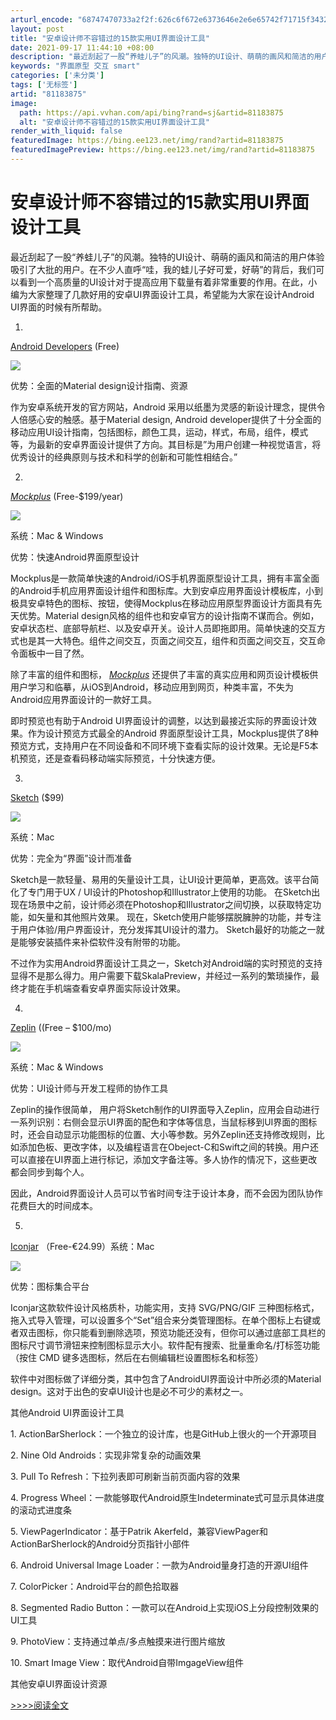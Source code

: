 ```yaml
---
arturl_encode: "68747470733a2f2f:626c6f672e6373646e2e6e65742f71715f3432343833393637:2f61727469636c652f64657461696c732f3831313833383735"
layout: post
title: "安卓设计师不容错过的15款实用UI界面设计工具"
date: 2021-09-17 11:44:10 +08:00
description: "最近刮起了一股“养蛙儿子”的风潮。独特的UI设计、萌萌的画风和简洁的用户体验吸引了大批的用户。在不少"
keywords: "界面原型 交互 smart"
categories: ['未分类']
tags: ['无标签']
artid: "81183875"
image:
  path: https://api.vvhan.com/api/bing?rand=sj&artid=81183875
  alt: "安卓设计师不容错过的15款实用UI界面设计工具"
render_with_liquid: false
featuredImage: https://bing.ee123.net/img/rand?artid=81183875
featuredImagePreview: https://bing.ee123.net/img/rand?artid=81183875
---
```


# 安卓设计师不容错过的15款实用UI界面设计工具

最近刮起了一股“养蛙儿子”的风潮。独特的UI设计、萌萌的画风和简洁的用户体验吸引了大批的用户。在不少人直呼“哇，我的蛙儿子好可爱，好萌”的背后，我们可以看到一个高质量的UI设计对于提高应用下载量有着非常重要的作用。在此，小编为大家整理了几款好用的安卓UI界面设计工具，希望能为大家在设计Android UI界面的时候有所帮助。

1.
[Android Developers](https://developer.android.com/design/index.html)
(Free)

![](https://i-blog.csdnimg.cn/blog_migrate/2f90fcc0ab404344475b8cd392a74b0a.jpeg)

优势：全面的Material design设计指南、资源

作为安卓系统开发的官方网站，Android 采用以纸墨为灵感的新设计理念，提供令人倍感心安的触感。基于Material design, Android developer提供了十分全面的移动应用UI设计指南，包括图标，颜色工具，运动，样式，布局，组件，模式等，为最新的安卓界面设计提供了方向。其目标是”为用户创建一种视觉语言，将优秀设计的经典原则与技术和科学的创新和可能性相结合。”

2.
*[Mockplus](https://www.mockplus.cn/?hmsr=twx)*
(Free-$199/year)

![](https://i-blog.csdnimg.cn/blog_migrate/62b755a8d78cfe0838f93842c39898f6.png)

系统：Mac & Windows

优势：快速Android界面原型设计

Mockplus是一款简单快速的Android/iOS手机界面原型设计工具，拥有丰富全面的Android手机应用界面设计组件和图标库。大到安卓应用界面设计模板库，小到极具安卓特色的图标、按钮，使得Mockplus在移动应用原型界面设计方面具有先天优势。Material design风格的组件也和安卓官方的设计指南不谋而合。例如，安卓状态栏、底部导航栏、以及安卓开关。设计人员即拖即用。简单快速的交互方式也是其一大特色。组件之间交互，页面之间交互，组件和页面之间交互，交互命令面板中一目了然。

除了丰富的组件和图标，
[*Mockplus*](https://www.mockplus.cn/?hmsr=twx)
还提供了丰富的真实应用和网页设计模板供用户学习和临摹，从iOS到Android，移动应用到网页，种类丰富，不失为Android应用界面设计的一款好工具。

即时预览也有助于Android UI界面设计的调整，以达到最接近实际的界面设计效果。作为设计预览方式最全的Android 界面原型设计工具，Mockplus提供了8种预览方式，支持用户在不同设备和不同环境下查看实际的设计效果。无论是F5本机预览，还是查看码移动端实际预览，十分快速方便。

3.
[Sketch](https://www.sketchapp.com/)
($99)

![](https://i-blog.csdnimg.cn/blog_migrate/a98f20478b12b7e045447c25e1305ad6.jpeg)

系统：Mac

优势：完全为“界面”设计而准备

Sketch是一款轻量、易用的矢量设计工具，让UI设计更简单，更高效。该平台简化了专门用于UX / UI设计的Photoshop和Illustrator上使用的功能。 在Sketch出现在场景中之前，设计师必须在Photoshop和Illustrator之间切换，以获取特定功能，如矢量和其他照片效果。 现在，Sketch使用户能够摆脱臃肿的功能，并专注于用户体验/用户界面设计，充分发挥其UI设计的潜力。 Sketch最好的功能之一就是能够安装插件来补偿软件没有附带的功能。

不过作为实用Android界面设计工具之一，Sketch对Android端的实时预览的支持显得不是那么得力。用户需要下载SkalaPreview，并经过一系列的繁琐操作，最终才能在手机端查看安卓界面实际设计效果。

4.
[Zeplin](https://zeplin.io/)
((Free – $100/mo)

![](https://i-blog.csdnimg.cn/blog_migrate/cc943660201f79d399ffd1193772adcb.png)

系统：Mac & Windows

优势：UI设计师与开发工程师的协作工具

Zeplin的操作很简单， 用户将Sketch制作的UI界面导入Zeplin，应用会自动进行一系列识别：右侧会显示UI界面的配色和字体等信息，当鼠标移到UI界面的图标时，还会自动显示功能图标的位置、大小等参数。另外Zeplin还支持修改规则，比如添加色板、更改字体，以及编程语言在Obeject-C和Swift之间的转换。用户还可以直接在UI界面上进行标记，添加文字备注等。多人协作的情况下，这些更改都会同步到每个人。

因此，Android界面设计人员可以节省时间专注于设计本身，而不会因为团队协作花费巨大的时间成本。

5.
[Iconjar](https://geticonjar.com/)
（Free-€24.99）系统：Mac

![](https://i-blog.csdnimg.cn/blog_migrate/ef0007b0c3c3c9c73484c8a31d009062.png)

优势：图标集合平台

Iconjar这款软件设计风格质朴，功能实用，支持 SVG/PNG/GIF 三种图标格式，拖入式导入管理，可以设置多个“Set”组合来分类管理图标。在单个图标上右键或者双击图标，你只能看到删除选项，预览功能还没有，但你可以通过底部工具栏的图标尺寸调节滑钮来控制图标显示大小。软件配有搜索、批量重命名/打标签功能（按住 CMD 键多选图标，然后在右侧编辑栏设置图标名和标签）

软件中对图标做了详细分类，其中包含了AndroidUI界面设计中所必须的Material design。这对于出色的安卓UI设计也是必不可少的素材之一。

其他Android UI界面设计工具

1. ActionBarSherlock：一个独立的设计库，也是GitHub上很火的一个开源项目

2. Nine Old Androids：实现非常复杂的动画效果

3. Pull To Refresh：下拉列表即可刷新当前页面内容的效果

4. Progress Wheel：一款能够取代Android原生Indeterminate式可显示具体进度的滚动式进度条

5. ViewPagerIndicator：基于Patrik Akerfeld，兼容ViewPager和ActionBarSherlock的Android分页指针小部件

6. Android Universal Image Loader：一款为Android量身打造的开源UI组件

7. ColorPicker：Android平台的颜色拾取器

8. Segmented Radio Button：一款可以在Android上实现iOS上分段控制效果的UI工具

9. PhotoView：支持通过单点/多点触摸来进行图片缩放

10. Smart Image View：取代Android自带ImgageView组件

其他安卓UI界面设计资源

[>>>>阅读全文](https://yq.aliyun.com/articles/617473?utm_content=m_1000007947)